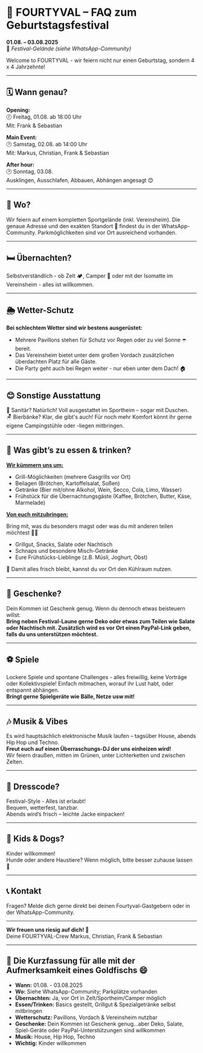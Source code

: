 # 🎪 FOURTYVAL – FAQ zum Geburtstagsfestival

**01.08. – 03.08.2025**  
📍 *Festival-Gelände (siehe WhatsApp-Community)*

Welcome to FOURTYVAL - wir feiern nicht nur einen Geburtstag, sondern 4 x 4 Jahrzehnte!

---

## 🗓️ Wann genau?

**Opening:**  
🕕 Freitag, 01.08. ab 18:00 Uhr  
Mit: Frank & Sebastian

**Main Event:**  
🕑 Samstag, 02.08. ab 14:00 Uhr  
Mit: Markus, Christian, Frank & Sebastian

**After hour:**  
🕑 Sonntag, 03.08.  
Ausklingen, Ausschlafen, Abbauen, Abhängen angesagt 😊

---

## 📍 Wo?

Wir feiern auf einem kompletten Sportgelände (inkl. Vereinsheim). Die genaue Adresse und den exakten Standort 📌 findest du in der WhatsApp-Community. Parkmöglichkeiten sind vor Ort ausreichend vorhanden.

---

## 🛏️ Übernachten?

Selbstverständlich - ob Zelt 🏕️, Camper 🚐 oder mit der Isomatte im Vereinsheim - alles ist willkommen.

---

## 🌦️ Wetter-Schutz

**Bei schlechtem Wetter sind wir bestens ausgerüstet:**

- Mehrere Pavillons stehen für Schutz vor Regen oder zu viel Sonne ☂️ bereit.
- Das Vereinsheim bietet unter dem großen Vordach zusätzlichen überdachten Platz für alle Gäste.
- Die Party geht auch bei Regen weiter - nur eben unter dem Dach! 🏠

---

## 😊 Sonstige Ausstattung

🧼 Sanitär? Natürlich! Voll ausgestattet im Sportheim – sogar mit Duschen.<br/>
🪑 Bierbänke? Klar, die gibt's auch! Für noch mehr Komfort könnt ihr gerne eigene Campingstühle oder -liegen mitbringen.

---

## 🍔 Was gibt’s zu essen & trinken?

**<u>Wir kümmern uns um:</u>**

- Grill-Möglichkeiten (mehrere Gasgrills vor Ort)
- Beilagen (Brötchen, Kartoffelsalat, Soßen)
- Getränke (Bier mit/ohne Alkohol, Wein, Secco, Cola, Limo, Wasser)
- Frühstück für die Übernachtungsgäste (Kaffee, Brötchen, Butter, Käse, Marmelade)

**<u>Von euch mitzubringen:</u>**

Bring mit, was du besonders magst oder was du mit anderen teilen möchtest 🍰🍹  

- Grillgut, Snacks, Salate oder Nachtisch
- Schnaps und besondere Misch-Getränke
- Eure Frühstücks-Lieblinge (z.B. Müsli, Joghurt, Obst)

🧊 Damit alles frisch bleibt, kannst du vor Ort den Kühlraum nutzen.

---

## 🎁 Geschenke?

Dein Kommen ist Geschenk genug.
Wenn du dennoch etwas beisteuern willst:<br/>
**Bring neben Festival-Laune gerne Deko oder etwas zum Teilen wie Salate oder Nachtisch mit. Zusätzlich wird es vor Ort einen PayPal-Link geben, falls du uns unterstützen möchtest.**

---

## ⚽ Spiele

Lockere Spiele und spontane Challenges - alles freiwillig, keine Vorträge oder Kollektivspiele! Einfach mitmachen, worauf ihr Lust habt, oder entspannt abhängen.  
**Bringt gerne Spielgeräte wie Bälle, Netze usw mit!**

---

## 🎶 Musik & Vibes

Es wird hauptsächlich elektronische Musik laufen – tagsüber House, abends Hip Hop und Techno.<br/>
**Freut euch auf einen Überraschungs-DJ der uns einheizen wird!**<br/>
Wir feiern draußen, mitten im Grünen, unter Lichterketten und zwischen Zelten.

---

## 👕 Dresscode?

Festival-Style - Alles ist erlaubt!<br/>
Bequem, wetterfest, tanzbar.<br/>
Abends wird’s frisch – leichte Jacke einpacken!

---

## 🧒 Kids & Dogs?

Kinder willkommen!<br/>
Hunde oder andere Haustiere? Wenn möglich, bitte besser zuhause lassen 🐶

---

## 📞 Kontakt

Fragen? Melde dich gerne direkt bei deinen Fourtyval-Gastgebern oder in der WhatsApp-Community.

---

**Wir freuen uns riesig auf dich! 💛**  
Deine FOURTYVAL-Crew Markus, Christian, Frank & Sebastian

---

## 🚀 Die Kurzfassung für alle mit der Aufmerksamkeit eines Goldfischs 😄

- **Wann:** 01.08. - 03.08.2025
- **Wo:** Siehe WhatsApp-Community; Parkplätze vorhanden
- **Übernachten:** Ja, vor Ort in Zelt/Sportheim/Camper möglich
- **Essen/Trinken:** Basics gestellt, Grillgut & Spezialgetränke selbst mitbringen
- **Wetterschutz:** Pavillons, Vordach & Vereinsheim nutzbar
- **Geschenke:** Dein Kommen ist Geschenk genug...aber Deko, Salate, Spiel-Geräte oder PayPal-Unterstützungen sind willkommen
- **Musik:** House, Hip Hop, Techno
- **Wichtig:** Kinder willkommen
